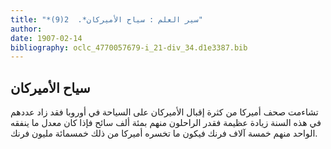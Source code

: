 ```yaml
---
title: "*سير العلم : سياح الأميركان*.  2(9)"
author: 
date: 1907-02-14
bibliography: oclc_4770057679-i_21-div_34.d1e3387.bib
---
```




##  سياح الأميركان 


 تشاءمت صحف أميركا من كثرة إقبال الأميركان على السياحة في أوروبا فقد زاد عددهم في هذه السنة زيادة عظيمة فقدر الراحلون منهم بمئة  ألف  سائح فإذا كان معدل ما ينفقه الواحد منهم  خمسة آلاف  فرنك فيكون ما تخسره أميركا من ذلك  خمسمائة  مليون فرنك. 
